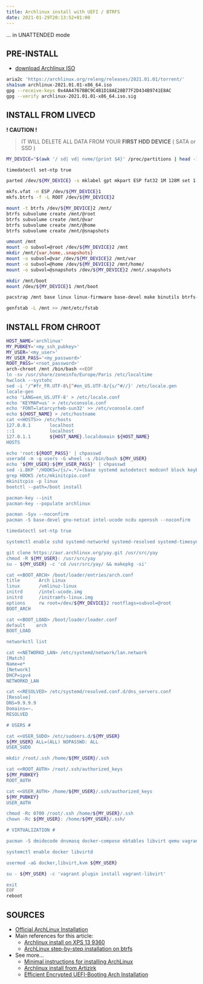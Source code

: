 ```yaml
---
title: Archlinux install with UEFI / BTRFS
date: 2021-01-29T20:13:52+01:00
---
```

... in UNATTENDED mode

## PRE-INSTALL ##

* [download Archlinux ISO](https://archlinux.org/download/)

```bash
aria2c 'https://archlinux.org/releng/releases/2021.01.01/torrent/'
sha1sum archlinux-2021.01.01-x86_64.iso
gpg --receive-keys 0x4AA4767BBC9C4B1D18AE28B77F2D434B9741E8AC
gpg --verify archlinux-2021.01.01-x86_64.iso.sig
```

## INSTALL FROM LIVECD ##

**! CAUTION !**

> IT WILL DELETE ALL DATA FROM YOUR **FIRST HDD DEVICE**
> ( SATA or SSD )

```bash
MY_DEVICE="$(awk '/ sd| vd| nvme/{print $4}' /proc/partitions | head -1)"

timedatectl set-ntp true

parted /dev/${MY_DEVICE} -s mklabel gpt mkpart ESP fat32 1M 128M set 1 boot on mkpart primary ext4 128M 100%

mkfs.vfat -n ESP /dev/${MY_DEVICE}1
mkfs.btrfs -f -L ROOT /dev/${MY_DEVICE}2

mount -t btrfs /dev/${MY_DEVICE}2 /mnt/
btrfs subvolume create /mnt/@root
btrfs subvolume create /mnt/@var
btrfs subvolume create /mnt/@home
btrfs subvolume create /mnt/@snapshots

umount /mnt
mount -o subvol=@root /dev/${MY_DEVICE}2 /mnt
mkdir /mnt/{var,home,.snapshots}
mount -o subvol=@var /dev/${MY_DEVICE}2 /mnt/var
mount -o subvol=@home /dev/${MY_DEVICE}2 /mnt/home/
mount -o subvol=@snapshots /dev/${MY_DEVICE}2 /mnt/.snapshots

mkdir /mnt/boot
mount /dev/${MY_DEVICE}1 /mnt/boot

pacstrap /mnt base linux linux-firmware base-devel make binutils btrfs-progs zsh vim git sudo efibootmgr wpa_supplicant dialog iw bash-completion

genfstab -L /mnt >> /mnt/etc/fstab
```

## INSTALL FROM CHROOT ##

```bash
HOST_NAME='archlinux'
MY_PUBKEY='<my_ssh_pubkey>'
MY_USER='<my_user>'
MY_USER_PASS='<my_password>'
ROOT_PASS='<root_password>'
arch-chroot /mnt /bin/bash <<EOF
ln -sv /usr/share/zoneinfo/Europe/Paris /etc/localtime
hwclock --systohc
sed -i '/^#fr_FR.UTF-8\|^#en_US.UTF-8/{s/^#//}' /etc/locale.gen
locale-gen
echo 'LANG=en_US.UTF-8' > /etc/locale.conf
echo 'KEYMAP=us' > /etc/vconsole.conf
echo 'FONT=latarcyrheb-sun32' >> /etc/vconsole.conf
echo ${HOST_NAME} > /etc/hostname
cat <<HOSTS>> /etc/hosts
127.0.0.1       localhost
::1             localhost
127.0.1.1       ${HOST_NAME}.localdomain ${HOST_NAME}
HOSTS

echo 'root:${ROOT_PASS}' | chpasswd
useradd -m -g users -G wheel -s /bin/bash ${MY_USER}
echo '${MY_USER}:${MY_USER_PASS}' | chpasswd
sed -i.BKP '/HOOKS=/{s/=.*/=(base systemd autodetect modconf block keyboard sd-vconsole sd-encrypt filesystems)/}' /etc/mkinitcpio.conf
grep HOOKS /etc/mkinitcpio.conf
mkinitcpio -p linux
bootctl --path=/boot install

pacman-key --init
pacman-key --populate archlinux

pacman -Syu --noconfirm
pacman -S base-devel gnu-netcat intel-ucode ncdu openssh --noconfirm

timedatectl set-ntp true

systemctl enable sshd systemd-networkd systemd-resolved systemd-timesyncd

git clone https://aur.archlinux.org/yay.git /usr/src/yay
chmod -R ${MY_USER}: /usr/src/yay
su - ${MY_USER} -c 'cd /usr/src/yay/ && makepkg -si'

cat <<BOOT_ARCH> /boot/loader/entries/arch.conf
title		Arch Linux
linux		/vmlinuz-linux
initrd		/intel-ucode.img
initrd		/initramfs-linux.img
options		rw root=/dev/${MY_DEVICE}2 rootflags=subvol=@root
BOOT_ARCH

cat <<BOOT_LOAD> /boot/loader/loader.conf
default    arch
BOOT_LOAD

networkctl list

cat <<NETWORKD_LAN> /etc/systemd/network/lan.network
[Match]
Name=e*
[Network]
DHCP=ipv4
NETWORKD_LAN

cat <<RESOLVED> /etc/systemd/resolved.conf.d/dns_servers.conf
[Resolve]
DNS=9.9.9.9
Domains=~.
RESOLVED

# USERS #

cat <<USER_SUDO> /etc/sudoers.d/${MY_USER}
${MY_USER} ALL=(ALL) NOPASSWD: ALL
USER_SUDO

mkdir /root/.ssh /home/${MY_USER}/.ssh

cat <<ROOT_AUTH> /root/.ssh/authorized_keys
${MY_PUBKEY}
ROOT_AUTH

cat <<USER_AUTH> /home/${MY_USER}/.ssh/authorized_keys
${MY_PUBKEY}
USER_AUTH

chmod -Rc 0700 /root/.ssh /home/${MY_USER}/.ssh
chown -Rc ${MY_USER}: /home/${MY_USER}/.ssh/

# VIRTUALIZATION #

pacman -S dmidecode dnsmasq docker-compose ebtables libvirt qemu vagrant --noconfirm

systemctl enable docker libvirtd

usermod -aG docker,libvirt,kvm ${MY_USER}

su - ${MY_USER} -c 'vagrant plugin install vagrant-libvirt'

exit
EOF
reboot
```

## SOURCES ##

* [Official ArchLinux Installation](https://wiki.archlinux.org/index.php/Installation_guide)
* Main references for this article:
  * [Archlinux install on XPS 13 9360](https://gist.github.com/njam/85ab2771b40ccc7ddcef878eb82a0fe9)
  * [ArchLinux step-by-step installation on btrfs](https://gist.github.com/idvoretskyi/9a516921fab0ad4e3ea0)
* See more...
  * [Minimal instructions for installing ArchLinux](https://gist.github.com/mattiaslundberg/8620837)
  * [Archlinux install from Artizirk](https://gist.github.com/artizirk/e4a83f19f0879fd60e22fdc683dd246c)
  * [Efficient Encrypted UEFI-Booting Arch Installation](https://gist.github.com/HardenedArray/31915e3d73a4ae45adc0efa9ba458b07)

